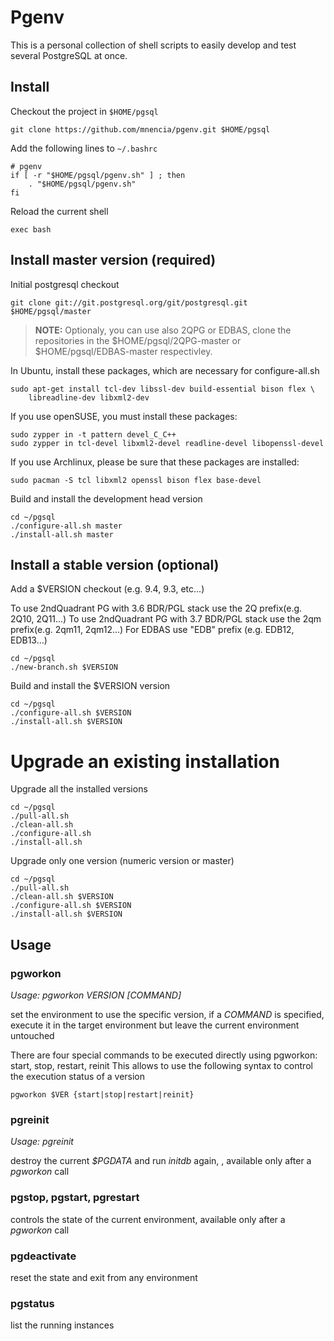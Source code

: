 # Pgenv

This is a personal collection of shell scripts to easily develop and test several PostgreSQL at once.

## Install

Checkout the project in `$HOME/pgsql`

    git clone https://github.com/mnencia/pgenv.git $HOME/pgsql

Add the following lines to `~/.bashrc`


    # pgenv
    if [ -r "$HOME/pgsql/pgenv.sh" ] ; then
        . "$HOME/pgsql/pgenv.sh"
    fi

Reload the current shell

    exec bash

## Install master version (required)

Initial postgresql checkout

    git clone git://git.postgresql.org/git/postgresql.git $HOME/pgsql/master

> **NOTE:** Optionaly, you can use also 2QPG or EDBAS, clone the repositories in the
> $HOME/pgsql/2QPG-master or $HOME/pgsql/EDBAS-master respectivley.

In Ubuntu, install these packages, which are necessary for configure-all.sh

    sudo apt-get install tcl-dev libssl-dev build-essential bison flex \
        libreadline-dev libxml2-dev

If you use openSUSE, you must install these packages:

    sudo zypper in -t pattern devel_C_C++
    sudo zypper in tcl-devel libxml2-devel readline-devel libopenssl-devel

If you use Archlinux, please be sure that these packages are installed:

    sudo pacman -S tcl libxml2 openssl bison flex base-devel

Build and install the development head version

    cd ~/pgsql
    ./configure-all.sh master
    ./install-all.sh master

## Install a stable version (optional)

Add a $VERSION checkout (e.g. 9.4, 9.3, etc...)

To use 2ndQuadrant PG with 3.6 BDR/PGL stack use the 2Q prefix(e.g. 2Q10, 2Q11...)
To use 2ndQuadrant PG with 3.7 BDR/PGL stack use the 2qm prefix(e.g. 2qm11, 2qm12...)
For EDBAS use "EDB" prefix (e.g. EDB12, EDB13...)

    cd ~/pgsql
    ./new-branch.sh $VERSION

Build and install the $VERSION version

    cd ~/pgsql
    ./configure-all.sh $VERSION
    ./install-all.sh $VERSION

# Upgrade an existing installation

Upgrade all the installed versions

    cd ~/pgsql
    ./pull-all.sh
    ./clean-all.sh
    ./configure-all.sh
    ./install-all.sh

Upgrade only one version (numeric version or master)

    cd ~/pgsql
    ./pull-all.sh
    ./clean-all.sh $VERSION
    ./configure-all.sh $VERSION
    ./install-all.sh $VERSION

## Usage

### pgworkon

*Usage: pgworkon VERSION [COMMAND]*

set the environment to use the specific version, if a *COMMAND* is specified, execute it
in the target environment but leave the current environment untouched

There are four special commands to be executed directly using pgworkon: start, stop, restart, reinit
This allows to use the following syntax to control the execution status of a version

    pgworkon $VER {start|stop|restart|reinit}

### pgreinit

*Usage: pgreinit*

destroy the current *$PGDATA* and run *initdb* again, , available only after a *pgworkon* call

### pgstop, pgstart, pgrestart

controls the state of the current environment, available only after a *pgworkon* call

### pgdeactivate

reset the state and exit from any environment

### pgstatus

list the running instances
